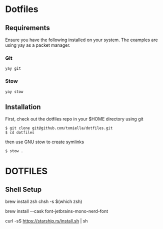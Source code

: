 # Dotfiles

## Requirements

Ensure you have the following installed on your system. The examples are using yay as a packet manager.

### Git

```
yay git
```

### Stow

```
yay stow
```

## Installation

First, check out the dotfiles repo in your $HOME directory using git

```
$ git clone git@github.com/tomiella/dotfiles.git
$ cd dotfiles
```

then use GNU stow to create symlinks

```
$ stow .
```


# DOTFILES
## Shell Setup
brew install zsh
chsh -s $(which zsh)

brew install --cask font-jetbrains-mono-nerd-font

curl -sS https://starship.rs/install.sh | sh
